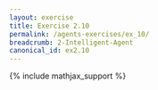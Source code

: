 ```yaml
---
layout: exercise
title: Exercise 2.10
permalink: /agents-exercises/ex_10/
breadcrumb: 2-Intelligent-Agent
canonical_id: ex2.10
---
```


{% include mathjax_support %}

